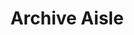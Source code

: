 ---
title: Archive Aisle
layout: archive
type: pages
permalink: /en/archive/
desc: "My personal blog" 
---
